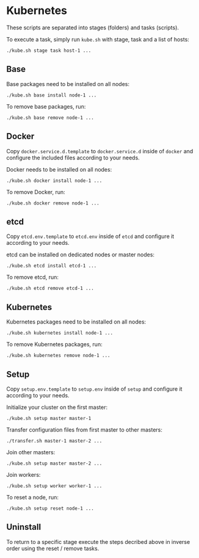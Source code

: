 # Kubernetes

These scripts are separated into stages (folders) and tasks (scripts).

To execute a task, simply run `kube.sh` with stage, task and a list of hosts:

```
./kube.sh stage task host-1 ...
```

## Base

Base packages need to be installed on all nodes:

```
./kube.sh base install node-1 ...
```

To remove base packages, run:

```
./kube.sh base remove node-1 ...
```

## Docker

Copy `docker.service.d.template` to `docker.service.d` inside of `docker` and configure the included files according to your needs.

Docker needs to be installed on all nodes:

```
./kube.sh docker install node-1 ...
```

To remove Docker, run:

```
./kube.sh docker remove node-1 ...
```

## etcd

Copy `etcd.env.template` to `etcd.env` inside of `etcd` and configure it according to your needs.

etcd can be installed on dedicated nodes or master nodes:

```
./kube.sh etcd install etcd-1 ...
```

To remove etcd, run:

```
./kube.sh etcd remove etcd-1 ...
```

## Kubernetes

Kubernetes packages need to be installed on all nodes:

```
./kube.sh kubernetes install node-1 ...
```

To remove Kubernetes packages, run:

```
./kube.sh kubernetes remove node-1 ...
```

## Setup

Copy `setup.env.template` to `setup.env` inside of `setup` and configure it according to your needs.

Initialize your cluster on the first master:

```
./kube.sh setup master master-1
```

Transfer configuration files from first master to other masters:

```
./transfer.sh master-1 master-2 ...
```

Join other masters:

```
./kube.sh setup master master-2 ...
```

Join workers:

```
./kube.sh setup worker worker-1 ...
```

To reset a node, run:

```
./kube.sh setup reset node-1 ...
```

## Uninstall

To return to a specific stage execute the steps decribed above in inverse order using the reset / remove tasks.
